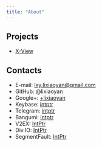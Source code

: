 ```yaml
---
title: "About"
---
```


## Projects

- [X-View](http://www.x-view.org/)

## Contacts

- E-mail: <lxy.lixiaoyan@gmail.com>
- GitHub: @lixiaoyan
- Google+: [+lixiaoyan](https://plus.google.com/+lixiaoyan)
- Keybase: [intptr](https://keybase.io/intptr)
- Telegram: [intptr](https://telegram.me/intptr)
- Bangumi: [intptr](http://bgm.tv/user/intptr)
- V2EX: [IntPtr](http://www.v2ex.com/member/IntPtr)
- Div.IO: [IntPtr](http://div.io/user/IntPtr)
- SegmentFault: [IntPtr](http://segmentfault.com/u/intptr)
